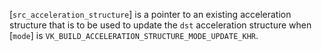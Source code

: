 [`src_acceleration_structure`] is a pointer to an existing acceleration
structure that is to be used to update the `dst` acceleration
structure when [`mode`] is
`VK_BUILD_ACCELERATION_STRUCTURE_MODE_UPDATE_KHR`.